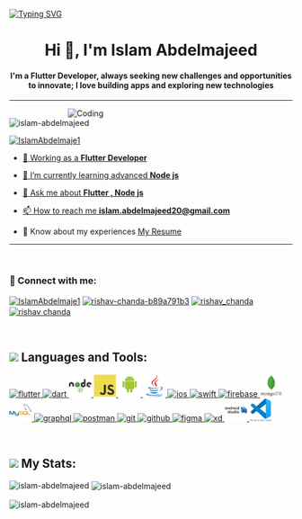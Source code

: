[![Typing SVG](https://readme-typing-svg.herokuapp.com?font=Fira+Code&weight=600&pause=1000&center=true&vCenter=true&random=false&width=1000&height=200&lines=Hi+%F0%9F%91%8B%2C+I'm+Islam+Majeed;FLutter+Developer)](https://git.io/typing-svg)

<h1 align="center">Hi 👋, I'm Islam Abdelmajeed</h1>
<h4 align="center">I'm a Flutter Developer, always seeking new challenges and opportunities to innovate; I love building apps and exploring new technologies</h4>
<hr>
<img align="right" alt="Coding" width="400" src="https://cdn.dribbble.com/users/2131993/screenshots/4948736/thoughtworks-gif_dribbble.gif">

<p align="left"> <img src="https://komarev.com/ghpvc/?username=islam-abdelmajeed&label=Profile%20views&color=0e75b6&style=flat" alt="islam-abdelmajeed" /> </p>

<p align="left"> <a href="https://x.com/IslamAbdelmaje1" target="blank"><img src="https://img.shields.io/twitter/follow/IslamAbdelmaje1?logo=twitter&style=for-the-badge" alt="IslamAbdelmaje1"  </p>

- 🔭 Working as a **Flutter Developer**

- 🌱 I’m currently learning advanced **Node js**

- 💬 Ask me about **Flutter , Node js**

- 📫 How to reach me **islam.abdelmajeed20@gmail.com**

- 📄 Know about my experiences <a href="https://flowcv.com/resume/ucea87nn22">My Resume</a>

<hr>
<br>
<h3 align="left">🤝 Connect with me:</h3>
<p align="left">
<a href="https://x.com/IslamAbdelmaje1" target="blank"><img align="center" src="https://raw.githubusercontent.com/rahuldkjain/github-profile-readme-generator/master/src/images/icons/Social/twitter.svg" alt="IslamAbdelmaje1" height="30" width="40" /></a>
<a href="https://www.linkedin.com/in/islam-abdelmajeed-60541a211" target="blank"><img align="center" src="https://raw.githubusercontent.com/rahuldkjain/github-profile-readme-generator/master/src/images/icons/Social/linked-in-alt.svg" alt="rishav-chanda-b89a791b3" height="30" width="40" /></a>
<a href="https://www.instagram.com/islam.abdelmajeed2" target="blank"><img align="center" src="https://raw.githubusercontent.com/rahuldkjain/github-profile-readme-generator/master/src/images/icons/Social/instagram.svg" alt="rishav_chanda" height="30" width="40" /></a>
<a href="https://www.youtube.com/@islamabdel-majeed1179" target="blank"><img align="center" src="https://raw.githubusercontent.com/rahuldkjain/github-profile-readme-generator/master/src/images/icons/Social/youtube.svg" alt="rishav chanda" height="30" width="40" /></a>
</p>
<br>

## <img src="https://media.giphy.com/media/iDaCeaKrHhUI1I8e2b/giphy.gif" width="45px"> Languages and Tools:
<p align="left">
  <a href="https://flutter.dev" target="_blank" rel="noreferrer">
    <img src="https://www.vectorlogo.zone/logos/flutterio/flutterio-icon.svg" alt="flutter" width="40" height="40"/>
  </a>
  <a href="https://dart.dev" target="_blank" rel="noreferrer">
    <img src="https://www.vectorlogo.zone/logos/dartlang/dartlang-icon.svg" alt="dart" width="40" height="40"/>
  </a>
  <a href="https://nodejs.org" target="_blank" rel="noreferrer">
    <img src="https://raw.githubusercontent.com/devicons/devicon/master/icons/nodejs/nodejs-original-wordmark.svg" alt="nodejs" width="40" height="40"/>
  </a>
  <a href="https://developer.mozilla.org/en-US/docs/Web/JavaScript" target="_blank" rel="noreferrer">
    <img src="https://raw.githubusercontent.com/devicons/devicon/master/icons/javascript/javascript-original.svg" alt="javascript" width="40" height="40"/>
  </a>
  <a href="https://developer.android.com" target="_blank" rel="noreferrer">
    <img src="https://raw.githubusercontent.com/devicons/devicon/master/icons/android/android-original-wordmark.svg" alt="android" width="40" height="40"/>
  </a>
  <a href="https://www.java.com" target="_blank" rel="noreferrer">
    <img src="https://raw.githubusercontent.com/devicons/devicon/master/icons/java/java-original.svg" alt="java" width="40" height="40"/>
  </a>
  <a href="https://developer.apple.com/ios" target="_blank" rel="noreferrer">
    <img src="https://www.vectorlogo.zone/logos/apple/apple-icon.svg" alt="ios" width="40" height="40"/>
  </a>
  <a href="https://developer.apple.com/swift" target="_blank" rel="noreferrer">
    <img src="https://www.vectorlogo.zone/logos/swift/swift-icon.svg" alt="swift" width="40" height="40"/>
  </a>
  <a href="https://firebase.google.com/" target="_blank" rel="noreferrer">
    <img src="https://www.vectorlogo.zone/logos/firebase/firebase-icon.svg" alt="firebase" width="40" height="40"/>
  </a>
  <a href="https://www.mongodb.com/" target="_blank" rel="noreferrer">
    <img src="https://raw.githubusercontent.com/devicons/devicon/master/icons/mongodb/mongodb-original-wordmark.svg" alt="mongodb" width="40" height="40"/>
  </a>
  <a href="https://www.mysql.com/" target="_blank" rel="noreferrer">
    <img src="https://raw.githubusercontent.com/devicons/devicon/master/icons/mysql/mysql-original-wordmark.svg" alt="mysql" width="40" height="40"/>
  </a>
  <a href="https://graphql.org" target="_blank" rel="noreferrer">
    <img src="https://www.vectorlogo.zone/logos/graphql/graphql-icon.svg" alt="graphql" width="40" height="40"/>
  </a>
  <a href="https://postman.com" target="_blank" rel="noreferrer">
    <img src="https://www.vectorlogo.zone/logos/getpostman/getpostman-icon.svg" alt="postman" width="40" height="40"/>
  </a>
  <a href="https://git-scm.com/" target="_blank" rel="noreferrer">
    <img src="https://www.vectorlogo.zone/logos/git-scm/git-scm-icon.svg" alt="git" width="40" height="40"/>
  </a>
  <a href="https://github.com" target="_blank" rel="noreferrer">
    <img src="https://www.vectorlogo.zone/logos/github/github-icon.svg" alt="github" width="40" height="40"/>
  </a>
  <a href="https://www.figma.com/" target="_blank" rel="noreferrer">
    <img src="https://www.vectorlogo.zone/logos/figma/figma-icon.svg" alt="figma" width="40" height="40"/>
  </a>
  <a href="https://www.adobe.com/products/xd.html" target="_blank" rel="noreferrer">
    <img src="https://cdn.worldvectorlogo.com/logos/adobe-xd.svg" alt="xd" width="40" height="40"/>
  </a>
  <a href="https://developer.android.com/studio" target="_blank" rel="noreferrer">
    <img src="https://raw.githubusercontent.com/devicons/devicon/master/icons/androidstudio/androidstudio-original-wordmark.svg" alt="android studio" width="40" height="40"/>
  </a>
  <a href="https://code.visualstudio.com/" target="_blank" rel="noreferrer">
    <img src="https://raw.githubusercontent.com/devicons/devicon/master/icons/vscode/vscode-original-wordmark.svg" alt="vs code" width="40" height="40"/>
  </a>
</p>
<br>

## <img src="https://media.giphy.com/media/iY8CRBdQXODJSCERIr/giphy.gif" width="30px"> My Stats:

<p><img align="left" src="https://github-readme-stats.vercel.app/api/top-langs?username=islam-abdelmajeed&show_icons=true&locale=en&layout=compact&theme=tokyonight" alt="islam-abdelmajeed" /></p>

<p>&nbsp;<img align="center" src="https://github-readme-stats.vercel.app/api?username=islam-abdelmajeed&show_icons=true&locale=en&theme=tokyonight" alt="islam-abdelmajeed" /></p>

<p><img align="center" src="https://github-readme-streak-stats.herokuapp.com/?user=islam-abdelmajeed&&theme=tokyonight" alt="islam-abdelmajeed" /></p>

